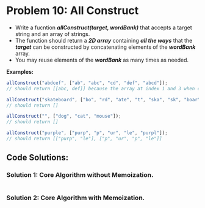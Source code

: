 # Problem 10: All Construct

- Write a fucntion **_allConstruct(target, wordBank)_** that accepts a target string and an array of strings.
- The function should return a **_2D array_** containing **_all the ways_** that the **_target_** can be constructed by concatenating elements of the **_wordBank_** array.
- You may reuse elements of the **_wordBank_** as many times as needed.

**Examples:**

```javascript
allConstruct("abdcef", ["ab", "abc", "cd", "def", "abcd"]);
// should return [[abc, def]] because the array at index 1 and 3 when combined is equal to "abcdef".

allConstruct("skateboard", ["bo", "rd", "ate", "t", "ska", "sk", "boar"]);
// should return []

allConstruct("", ["dog", "cat", "mouse"]);
// should return []

allConstruct("purple", ["purp", "p", "ur", "le", "purpl"]);
// should return [["purp", "le"], ["p", "ur", "p", "le"]]
```

## Code Solutions:

### Solution 1: Core Algorithm without Memoization.

```javascript

```

### Solution 2: Core Algorithm with Memoization.

```javascript

```
